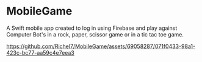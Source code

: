 # MobileGame

A Swift mobile app created to log in using Firebase and play against Computer Bot's in a rock, paper, scissor game or in a tic tac toe game.

https://github.com/Richel7/MobileGame/assets/69058287/071f0433-98a1-423c-bc77-aa59c4e7eea3

